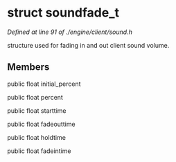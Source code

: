 # struct soundfade_t

*Defined at line 91 of ./engine/client/sound.h*

 structure used for fading in and out client sound volume.



## Members

public float initial_percent

public float percent

public float starttime

public float fadeouttime

public float holdtime

public float fadeintime



